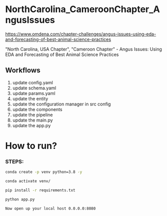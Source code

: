 # NorthCarolina_CameroonChapter_AngusIssues
https://www.omdena.com/chapter-challenges/angus-issues-using-eda-and-forecasting-of-best-animal-science-practices

"North Carolina, USA Chapter", "Cameroon Chapter" - Angus Issues: Using EDA and Forecasting of Best Animal Science Practices

## Workflows

1. update config.yaml
2. update schema.yaml
3. update params.yaml
4. update the entity 
5. update the configuration manager in src config
6. update the components
7. update the pipeline
8. update the main.py
9. update the app.py

# How to run?
### STEPS:


```bash
conda create -p venv python=3.8 -y 
```

```bash
conda activate venv/
```


```bash
pip install -r requirements.txt
```

```bash
python app.py
```

```bash
Now open up your local host 0.0.0.0:8080
```
